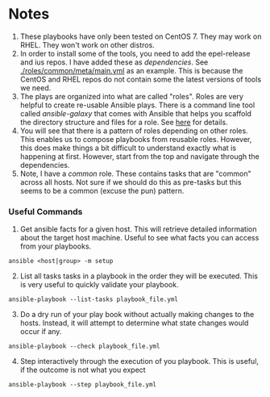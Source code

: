 # Notes #

1. These playbooks have only been tested on CentOS 7.  They may work on RHEL.  They won't work on other distros.
2. In order to install some of the tools, you need to add the epel-release and ius repos.  I have added these as *dependencies*. See [./roles/common/meta/main.yml](./roles/common/meta/main.yml) as an example.  This is because the CentOS and RHEL repos do not contain some the latest versions of tools we need. 
3. The plays are organized into what are called "roles".  Roles are very helpful to create re-usable Ansible plays. There is a command line tool called *ansible-galaxy* that comes with Ansible that helps you scaffold the directory structure and files for a role.  See [here](http://docs.ansible.com/ansible/playbooks_roles.html) for details.
4. You will see that there is a pattern of roles depending on other roles.  This enables us to compose playbooks from reusable roles.  However, this does make things a bit difficult to understand exactly what is happening at first.  However, start from the top and navigate through the dependencies.
4. Note, I have a *common* role.  These contains tasks that are "common" across all hosts.  Not sure if we should do this as pre-tasks but this seems to be a common (excuse the pun) pattern.

### Useful Commands
1. Get ansible facts for a given host.  This will retrieve detailed information about the target host machine. Useful to see what facts you can access from your playbooks.
```
ansible <host|group> -m setup
```
2. List all tasks tasks in a playbook in the order they will be executed.  This is very useful to quickly validate your playbook.  
```
ansible-playbook --list-tasks playbook_file.yml
```
3. Do a dry run of your play book without actually making changes to the hosts.  Instead, it will attempt to determine what state changes would occur if any.
```
ansible-playbook --check playbook_file.yml
```
4. Step interactively through the execution of you playbook. This is useful, if the outcome is not what you expect
```
ansible-playbook --step playbook_file.yml
```


